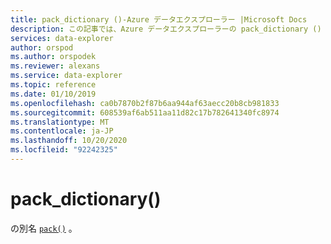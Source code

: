 ```yaml
---
title: pack_dictionary ()-Azure データエクスプローラー |Microsoft Docs
description: この記事では、Azure データエクスプローラーの pack_dictionary () について説明します。
services: data-explorer
author: orspod
ms.author: orspodek
ms.reviewer: alexans
ms.service: data-explorer
ms.topic: reference
ms.date: 01/10/2019
ms.openlocfilehash: ca0b7870b2f87b6aa944af63aecc20b8cb981833
ms.sourcegitcommit: 608539af6ab511aa11d82c17b782641340fc8974
ms.translationtype: MT
ms.contentlocale: ja-JP
ms.lasthandoff: 10/20/2020
ms.locfileid: "92242325"
---
```

# <a name="pack_dictionary"></a>pack_dictionary()

の別名 [`pack()`](packfunction.md) 。
